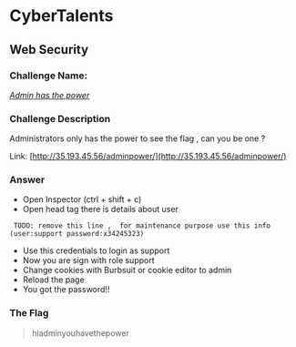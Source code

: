 # CyberTalents
## Web Security

### Challenge Name:
 [*Admin has the power*](https://cybertalents.com/challenges/web/admin-has-the-power)
 
### Challenge Description
Administrators only has the power to see the flag , can you be one ?

Link: [http://35.193.45.56/adminpower/](http://35.193.45.56/adminpower/)

### Answer
* Open Inspector (ctrl + shift + c)
* Open head tag there is details about user
```
 TODO: remove this line ,  for maintenance purpose use this info (user:support password:x34245323)
```
* Use this credentials to login as support
* Now you are sign with role support
* Change cookies with Burbsuit or cookie editor to admin
* Reload the page
* You got the password!!

### The Flag
 > hiadminyouhavethepower 
